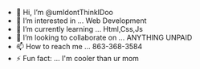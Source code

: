 - 👋 Hi, I’m @umIdontThinkIDoo
- 👀 I’m interested in ... Web Development
- 🌱 I’m currently learning ... Html,Css,Js
- 💞️ I’m looking to collaborate on ... ANYTHING UNPAID
- 📫 How to reach me ... 863-368-3584
- ⚡ Fun fact: ... I'm cooler than ur mom 

<!---
umIdontThinkIDoo/umIdontThinkIDoo is a ✨ mid-level "special" ✨ repository because its `README.md` (this file) appears on your GitHub profile.
You can click the Preview link to take a look at your changes.
--->
